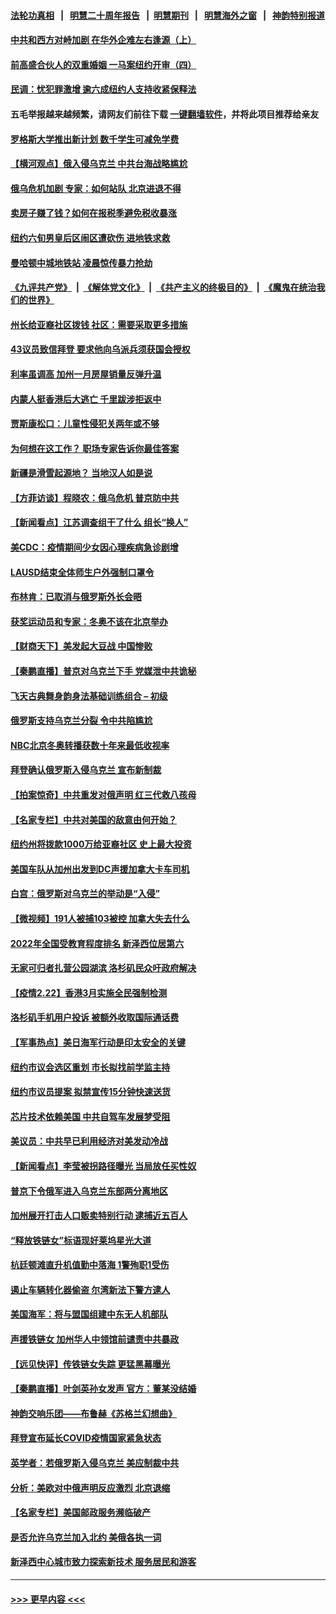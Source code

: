 #### [法轮功真相](https://github.com/gfw-breaker/truth/blob/master/README.md?t=0) &nbsp;&nbsp;|&nbsp;&nbsp; [明慧二十周年报告](https://github.com/gfw-breaker/mh-reports/blob/master/README.md?t=0) &nbsp;&nbsp;|&nbsp;&nbsp;[明慧期刊](https://github.com/gfw-breaker/mh-qikan) &nbsp;&nbsp;|&nbsp;&nbsp; [明慧海外之窗](https://github.com/gfw-breaker/mh-news/blob/master/README.md?t=0) &nbsp;&nbsp;|&nbsp;&nbsp; [神韵特别报道](https://github.com/gfw-breaker/mh-news/blob/master/shenyun.md?t=0)
#### [中共和西方对峙加剧 在华外企难左右逢源（上）](../pages/nsc412/n13599593.md?t=02240050) 
#### [前高盛合伙人的双重婚姻 一马案纽约开审（四）](../pages/nsc412/n13598097.md?t=02240050) 
#### [民调：忧犯罪激增 逾六成纽约人支持收紧保释法](../pages/nsc412/n13598134.md?t=02240050) 
#### 五毛举报越来越频繁，请网友们前往下载 [一键翻墙软件](https://github.com/gfw-breaker/ssr-accounts)，并将此项目推荐给亲友
#### [罗格斯大学推出新计划 数千学生可减免学费](../pages/nsc412/n13599464.md?t=02240050) 
#### [【横河观点】俄入侵乌克兰 中共台海战略尴尬](../pages/nsc412/n13597561.md?t=02240050) 
#### [俄乌危机加剧 专家：如何站队 北京进退不得](../pages/nsc412/n13597579.md?t=02240050) 
#### [卖房子赚了钱？如何在报税季避免税收暴涨](../pages/nsc412/n13597892.md?t=02240050) 
#### [纽约六旬男皇后区闹区遭砍伤 进地铁求救](../pages/nsc412/n13598131.md?t=02240050) 
#### [曼哈顿中城地铁站 凌晨惊传暴力抢劫](../pages/nsc412/n13598112.md?t=02240050) 
#### [《九评共产党》](https://github.com/begood0513/9ping.md/blob/master/README.md) &nbsp;|&nbsp; [《解体党文化》](../../../../jtdwh.md/blob/master/README.md)  &nbsp;|&nbsp; [《共产主义的终极目的》](../../../../gczydzjmd.md/blob/master/README.md) &nbsp;|&nbsp; [《魔鬼在统治我们的世界》](../../../../mgztzwmdsj.md/blob/master/README.md) 
#### [州长给亚裔社区拨钱 社区：需要采取更多措施](../pages/nsc412/n13598147.md?t=02240050) 
#### [43议员致信拜登 要求他向乌派兵须获国会授权](../pages/nsc412/n13597621.md?t=02240050) 
#### [利率虽调高 加州一月房屋销量反弹升温](../pages/nsc412/n13597967.md?t=02240050) 
#### [内蒙人挺香港后大逃亡 千里跋涉拒返中](../pages/nsc412/n13597904.md?t=02240050) 
#### [贾斯康松口：儿童性侵犯关两年或不够](../pages/nsc412/n13597863.md?t=02240050) 
#### [为何想在这工作？ 职场专家告诉你最佳答案](../pages/nsc412/n13597787.md?t=02240050) 
#### [新疆是滑雪起源地？ 当地汉人如是说](../pages/nsc412/n13597812.md?t=02240050) 
#### [【方菲访谈】程晓农：俄乌危机 普京防中共](../pages/nsc412/n13597148.md?t=02240050) 
#### [【新闻看点】江苏调查组干了什么 组长“换人”](../pages/nsc412/n13597507.md?t=02240050) 
#### [美CDC：疫情期间少女因心理疾病急诊剧增](../pages/nsc412/n13597611.md?t=02240050) 
#### [LAUSD结束全体师生户外强制口罩令](../pages/nsc412/n13597664.md?t=02240050) 
#### [布林肯：已取消与俄罗斯外长会晤](../pages/nsc412/n13597492.md?t=02240050) 
#### [获奖运动员和专家：冬奥不该在北京举办](../pages/nsc412/n13597577.md?t=02240050) 
#### [【财商天下】美发起大豆战 中国惨败](../pages/nsc412/n13597058.md?t=02240050) 
#### [【秦鹏直播】普京对乌克兰下手 党媒泄中共诡秘](../pages/nsc412/n13597523.md?t=02240050) 
#### [飞天古典舞身韵身法基础训练组合 – 初级](../pages/nsc412/n13597498.md?t=02240050) 
#### [俄罗斯支持乌克兰分裂 令中共陷尴尬](../pages/nsc412/n13597465.md?t=02240050) 
#### [NBC北京冬奥转播获数十年来最低收视率](../pages/nsc412/n13597313.md?t=02240050) 
#### [拜登确认俄罗斯入侵乌克兰 宣布新制裁](../pages/nsc412/n13597293.md?t=02240050) 
#### [【拍案惊奇】中共重发对俄声明 红三代救八孩母](../pages/nsc412/n13597000.md?t=02240050) 
#### [【名家专栏】中共对美国的敌意由何开始？](../pages/nsc412/n13591738.md?t=02240050) 
#### [纽约州将拨款1000万给亚裔社区 史上最大投资](../pages/nsc412/n13595660.md?t=02240050) 
#### [美国车队从加州出发到DC声援加拿大卡车司机](../pages/nsc412/n13595530.md?t=02240050) 
#### [白宫：俄罗斯对乌克兰的举动是“入侵”](../pages/nsc412/n13597030.md?t=02240050) 
#### [【微视频】191人被捕103被控 加拿大失去什么](../pages/nsc412/n13596913.md?t=02240050) 
#### [2022年全国受教育程度排名 新泽西位居第六](../pages/nsc412/n13597135.md?t=02240050) 
#### [无家可归者扎营公园湖滨 洛杉矶民众吁政府解决](../pages/nsc412/n13595810.md?t=02240050) 
#### [【疫情2.22】香港3月实施全民强制检测](../pages/nsc412/n13596240.md?t=02240050) 
#### [洛杉矶手机用户投诉 被额外收取国际通话费](../pages/nsc412/n13595849.md?t=02240050) 
#### [【军事热点】美日海军行动是印太安全的关键](../pages/nsc412/n13595827.md?t=02240050) 
#### [纽约市议会选区重划 市长拟找前学监主持](../pages/nsc412/n13595751.md?t=02240050) 
#### [纽约市议员提案 拟禁宣传15分钟快速送货](../pages/nsc412/n13595705.md?t=02240050) 
#### [芯片技术依赖美国 中共自驾车发展梦受阻](../pages/nsc412/n13595658.md?t=02240050) 
#### [美议员：中共早已利用经济对美发动冷战](../pages/nsc412/n13595342.md?t=02240050) 
#### [【新闻看点】李莹被拐路径曝光 当局放任买性奴](../pages/nsc412/n13595056.md?t=02240050) 
#### [普京下令俄军进入乌克兰东部两分离地区](../pages/nsc412/n13595485.md?t=02240050) 
#### [加州展开打击人口贩卖特别行动 逮捕近五百人](../pages/nsc412/n13595312.md?t=02240050) 
#### [“释放铁链女”标语现好莱坞星光大道](../pages/nsc412/n13592125.md?t=02240050) 
#### [杭廷顿滩直升机值勤中落海 1警殉职1受伤](../pages/nsc412/n13595261.md?t=02240050) 
#### [遏止车辆转化器偷盗 尔湾新法下警方逮人](../pages/nsc412/n13595222.md?t=02240050) 
#### [美国海军：将与盟国组建中东无人机部队](../pages/nsc412/n13594902.md?t=02240050) 
#### [声援铁链女 加州华人中领馆前谴责中共暴政](../pages/nsc412/n13595142.md?t=02240050) 
#### [【远见快评】传铁链女失踪 更猛黑幕曝光](../pages/nsc412/n13595078.md?t=02240050) 
#### [【秦鹏直播】叶剑英孙女发声 官方：董某没结婚](../pages/nsc412/n13594525.md?t=02240050) 
#### [神韵交响乐团——布鲁赫《苏格兰幻想曲》](../pages/nsc412/n13594978.md?t=02240050) 
#### [拜登宣布延长COVID疫情国家紧急状态](../pages/nsc412/n13594974.md?t=02240050) 
#### [英学者：若俄罗斯入侵乌克兰 美应制裁中共](../pages/nsc412/n13594942.md?t=02240050) 
#### [分析：美欧对中俄声明反应激烈 北京退缩](../pages/nsc412/n13594690.md?t=02240050) 
#### [【名家专栏】美国邮政服务濒临破产](../pages/nsc412/n13594110.md?t=02240050) 
#### [是否允许乌克兰加入北约 美俄各执一词](../pages/nsc412/n13594739.md?t=02240050) 
#### [新泽西中心城市致力探索新技术 服务居民和游客](../pages/nsc412/n13594664.md?t=02240050) 

----
#### [ >>> 更早内容 <<< ](../indexes/nsc412-earlier.md)
